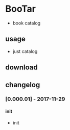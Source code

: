# BooTar
- book catalog

## usage
- just catalog

## download

## changelog
### [0.000.01] - 2017-11-29
#### init
- init

